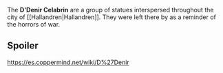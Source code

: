 The **D'Denir Celabrin** are a group of statues interspersed throughout the city of [[Hallandren\|Hallandren]]. They were left there by  as a reminder of the horrors of war.

## Spoiler



https://es.coppermind.net/wiki/D%27Denir
